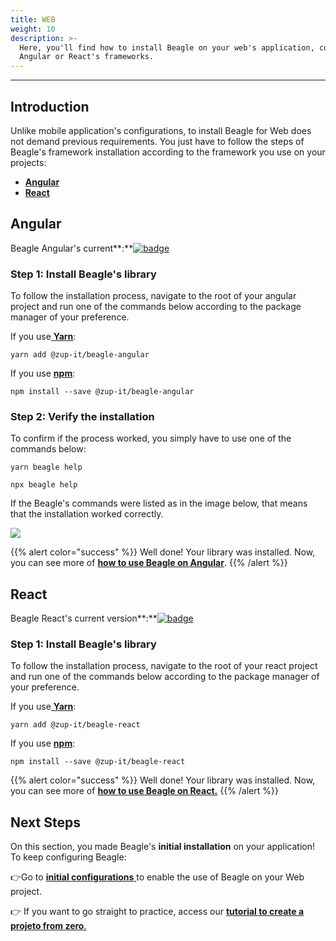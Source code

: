 ```yaml
---
title: WEB
weight: 10
description: >-
  Here, you'll find how to install Beagle on your web's application, considering
  Angular or React's frameworks.
---
```


---

## Introduction

Unlike mobile application's configurations, to install Beagle for Web does not demand previous requirements. You just have to follow the steps of Beagle's framework installation according to the framework you use on your projects: 

* [**Angular** ](web#angular)
* [**React** ](web#react)

## Angular

 Beagle Angular's current**:**[![badge](https://img.shields.io/npm/v/@zup-it/beagle-angular?logo=Angular)](https://github.com/ZupIT/beagle-web-angular)

### Step 1: Install Beagle's library

To follow the installation process, navigate to the root of your angular project and run one of the commands below according to the package manager of your preference. 

If you use[ **Yarn**](https://yarnpkg.com/):

```text
yarn add @zup-it/beagle-angular
```

If you use [**npm**](https://www.npmjs.com/):

```text
npm install --save @zup-it/beagle-angular
```

### Step 2: Verify the installation

To confirm if the process worked, you simply have to use one of the commands below:  

```text
yarn beagle help
```

```text
npx beagle help
```

If the Beagle's commands were listed as in the image below, that means that the installation worked correctly.

![](/docs-beagle/image%20%2814%29.png)

{{% alert color="success" %}}
Well done! Your library was installed. Now, you can see more of [**how to use Beagle on Angular**](../../../../../using-beagle/web/angular-how-to-use).
{{% /alert %}}

## React

Beagle React's current version**:**[![badge](https://img.shields.io/npm/v/@zup-it/beagle-react?logo=React)](https://github.com/ZupIT/beagle-web-react)

### Step 1: Install Beagle's library

To follow the installation process, navigate to the root of your react project and run one of the commands below according to the package manager of your preference.

If you use[ **Yarn**](https://yarnpkg.com/):

```text
yarn add @zup-it/beagle-react
```

If you use [**npm**](https://www.npmjs.com/):

```text
npm install --save @zup-it/beagle-react
```

{{% alert color="success" %}}
Well done! Your library was installed. Now, you can see more of [**how to use Beagle on React.**](../../../../using-beagle/web/react-how-to-use)
{{% /alert %}}

## **Next Steps** 

On this section, you made Beagle's **initial installation** on your application!  
To keep configuring Beagle:

👉Go to [**initial configurations** ](../../../using-beagle/web/)to enable the use of Beagle on your Web project.

👉 If you want to go straight to practice, access our [**tutorial to create a projeto from zero**.](../../creating-a-project-from-scratch/case-web)
